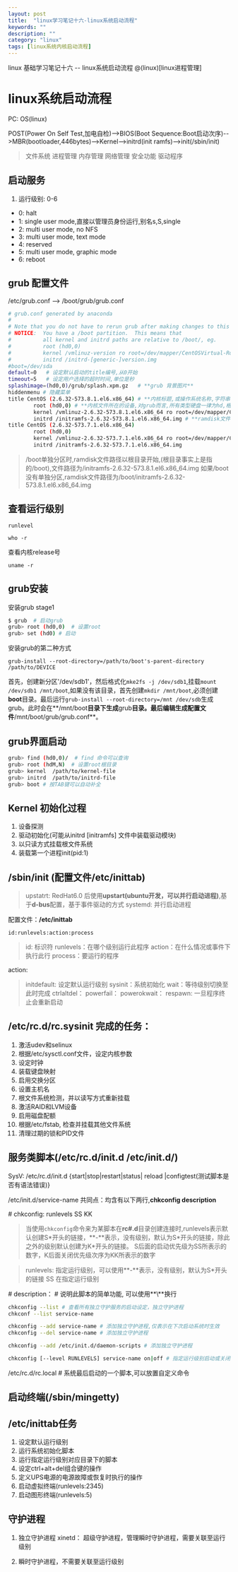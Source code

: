 ```yaml
---
layout: post
title:  "linux学习笔记十六-linux系统启动流程"
keywords: ""
description: ""
category: "linux" 
tags: [linux系统内核启动流程]
---
```


linux 基础学习笔记十六 -- linux系统启动流程
@(linux)[linux进程管理]

# linux系统启动流程

PC: OS(linux)

POST(Power On Self Test,加电自检)-->BIOS(Boot Sequence:Boot启动次序)-->MBR(bootloader,446bytes)-->Kernel-->initrd(init ramfs)-->init(/sbin/init)

<!-- more -->

> 文件系统
进程管理
内存管理
网络管理
安全功能
驱动程序

## 启动服务

1. 运行级别: 0-6
- 0: halt
- 1: single user mode,直接以管理员身份运行,别名s,S,single
- 2: multi user mode, no NFS
- 3: multi user mode, text mode 
- 4: reserved 
- 5: multi user mode, graphic mode 
- 6: reboot 


## grub 配置文件

/etc/grub.conf --> /boot/grub/grub.conf 

```bash 
# grub.conf generated by anaconda
#
# Note that you do not have to rerun grub after making changes to this file
# NOTICE:  You have a /boot partition.  This means that
#          all kernel and initrd paths are relative to /boot/, eg.
#          root (hd0,0)
#          kernel /vmlinuz-version ro root=/dev/mapper/CentOSVirtual-Root
#          initrd /initrd-[generic-]version.img
#boot=/dev/sda
default=0   # 设定默认启动的title编号,从0开始
timeout=5   # 设定用户选择的超时时间,单位是秒
splashimage=(hd0,0)/grub/splash.xpm.gz   # **grub 背景图片**
hiddenmenu # 隐藏菜单
title CentOS (2.6.32-573.8.1.el6.x86_64) # **内核标题,或操作系统名称,字符串,可自由修改**
        root (hd0,0) # **内核文件所在的设备,对grub而言,所有类型硬盘一律为hd,格式为(hdM,N), hdM,M表示第几块硬盘,N表示该硬盘的第几个分区**
        kernel /vmlinuz-2.6.32-573.8.1.el6.x86_64 ro root=/dev/mapper/CentOSVirtual-Root rd_NO_LUKS rd_LVM_LV=CentOSVirtual/Swap LANG=en_US.UTF-8 rd_NO_MD SYSFONT=latarcyrheb-sun16 crashkernel=auto rd_LVM_LV=CentOSVirtual/Root  KEYBOARDTYPE=pc KEYTABLE=us rd_NO_DM rhgb quiet # **内核文件路劲,及传递给内核的参数**
        initrd /initramfs-2.6.32-573.8.1.el6.x86_64.img # **ramdisk文件路径**
title CentOS (2.6.32-573.7.1.el6.x86_64)
        root (hd0,0)
        kernel /vmlinuz-2.6.32-573.7.1.el6.x86_64 ro root=/dev/mapper/CentOSVirtual-Root rd_NO_LUKS rd_LVM_LV=CentOSVirtual/Swap LANG=en_US.UTF-8 rd_NO_MD SYSFONT=latarcyrheb-sun16 crashkernel=auto rd_LVM_LV=CentOSVirtual/Root  KEYBOARDTYPE=pc KEYTABLE=us rd_NO_DM rhgb quiet
        initrd /initramfs-2.6.32-573.7.1.el6.x86_64.img
```

> /boot单独分区时,ramdisk文件路径以根目录开始,(根目录事实上是指的/boot),文件路径为/initramfs-2.6.32-573.8.1.el6.x86_64.img
> 如果/boot没有单独分区,ramdisk文件路径为/boot/initramfs-2.6.32-573.8.1.el6.x86_64.img

## 查看运行级别

`runlevel` 

`who -r`

查看内核release号

`uname -r`

## grub安装

安装grub stage1

```bash
$ grub  # 启动grub
grub> root (hd0,0)  # 设置root
grub> set (hd0) # 启动
``` 

安装grub的第二种方式

`grub-install --root-directory=/path/to/boot's-parent-directory /path/to/DEVICE`

首先，创建新分区'/dev/sdb1'，然后格式化`mke2fs -j /dev/sdb1`,挂载`mount /dev/sdb1 /mnt/boot`,如果没有该目录，首先创建`mkdir /mnt/boot`,必须创建**boot**目录。最后运行`grub-install --root-directory=/mnt /dev/sdb`生成grub。此时会在**/mnt/boot**目录下生成**grub**目录。最后编辑生成配置文件**/mnt/boot/grub/grub.conf**。

## grub界面启动
```bash
grub> find (hd0,0)/  # find 命令可以查询
grub> root (hdM,N)  # 设置root根目录
grub> kernel  /path/to/kernel-file  
grub> initrd  /path/to/initrd-file
grub> boot # 按TAB键可以自动补全
```

## Kernel 初始化过程

1. 设备探测
2. 驱动初始化(可能从initrd [initramfs] 文件中装载驱动模块)
3. 以只读方式挂载根文件系统
4. 装载第一个进程init(pid:1)

## /sbin/init (配置文件/etc/inittab)

> upstatrt:  RedHat6.0 后使用**upstart(ubuntu开发，可以并行启动进程)**,基于**d-bus**配置，基于事件驱动的方式
> systemd:  并行启动进程

配置文件：**/etc/inittab**

`id:runlevels:action:process`

> id:  标识符
> runlevels：在哪个级别运行此程序
> action：在什么情况或事件下执行此行
> process：要运行的程序

action:
> initdefault: 设定默认运行级别
> sysinit：系统初始化
> wait：等待级别切换至此时完成
> ctrlaltdel：
> powerfail：
> powerokwait：
> respawn: 一旦程序终止会重新启动

## /etc/rc.d/rc.sysinit 完成的任务：

1. 激活udev和selinux
2. 根据/etc/sysctl.conf文件，设定内核参数
3. 设定时钟
4. 装载键盘映射
5. 启用交换分区
6. 设置主机名
7. 根文件系统检测，并以读写方式重新挂载
8. 激活RAID和LVM设备
9. 启用磁盘配额
10. 根据/etc/fstab, 检查并挂载其他文件系统
11. 清理过期的锁和PID文件

## 服务类脚本(/etc/rc.d/init.d /etc/init.d/)

SysV:  /etc/rc.d/init.d  {start|stop|restart|status| reload |configtest(测试脚本是否有语法错误)}

/etc/init.d/service-name 共同点：均含有以下两行,**chkconfig description**

\# chkconfig:  runlevels SS KK 
> 当使用`chkconfig`命令来为某脚本在**rc#.d**目录创建连接时,runlevels表示默认创建S\*开头的链接，**-**表示，没有级别，默认为S*开头的链接，除此之外的级别默认创建为K\*开头的链接。
> S后面的启动优先级为SS所表示的数字，K后面关闭优先级次序为KK所表示的数字

> runlevels: 指定运行级别，可以使用**-**表示，没有级别，默认为S*开头的链接
> SS 在指定运行级别

\# description： # 说明此脚本的简单功能, 可以使用**\\**换行

```bash 
chkconfig --list # 查看所有独立守护服务的启动设定，独立守护进程
chkconf --list service-name 

chkconfig --add service-name # 添加独立守护进程,仅表示在下次启动系统时生效
chkconfig --del service-name # 添加独立守护进程

chkconfig --add /etc/init.d/daemon-scripts # 添加独立守护进程

chkconfig [--level RUNLEVELS] service-name on|off # 指定运行级别启动或关闭指定独立守护进程,如果省略级别指定,默认为2345级别
```

/etc/rc.d/rc.local # 系统最后启动的一个脚本,可以放置自定义命令

## 启动终端(/sbin/mingetty)


## /etc/inittab任务

1. 设定默认运行级别
2. 运行系统初始化脚本
3. 运行指定运行级别对应目录下的脚本
4. 设定ctrl+alt+del组合键的操作
5. 定义UPS电源的电源故障或恢复时执行的操作
6. 启动虚拟终端(runlevels:2345)
7. 启动图形终端(runlevels:5)

## 守护进程

1. 独立守护进程
	xinetd： 超级守护进程，管理瞬时守护进程，需要关联至运行级别

2. 瞬时守护进程，不需要关联至运行级别


